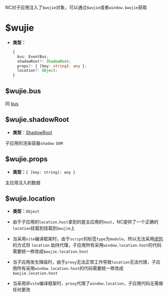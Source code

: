 NC对子应用注入了`$wujie`对象，可以通过`$wujie`或者`window.$wujie`获取

# $wujie

- **类型：**

  ```typescript
  {
    bus: EventBus;
    shadowRoot?: ShadowRoot;
    props?: { [key: string]: any };
    location?: Object;
  }
  ```

## $wujie.bus

同 [bus](/api/bus.html)

## $wujie.shadowRoot

- **类型**：[ShadowRoot](https://developer.mozilla.org/en-US/docs/Web/API/ShadowRoot)

子应用的渲染容器`shadow DOM`

## $wujie.props

- **类型：**`{ [key: string]: any }`

主应用注入的数据

## $wujie.location

- **类型：**`Object`

- 由于子应用的`location.host`拿到的是主应用的`host`，NC提供了一个正确的`location`挂载到挂载到`$wujie`上

- 当采用`vite`编译框架时，由于`script`的标签`type`为`module`，所以无法采用[闭包](/guide/information.html#iframe-数据劫持和注入)的方式将 `location` 劫持代理，子应用所有采用`window.location.host`的代码需要统一修改成`$wujie.location.host`

- 当子应用发生降级时，由于`proxy`无法正常工作导致`location`无法代理，子应用所有采用`window.location.host`的代码需要统一修改成`$wujie.location.host`

- 当采用非`vite`编译框架时，`proxy`代理了`window.location`，子应用代码无需做任何更改

